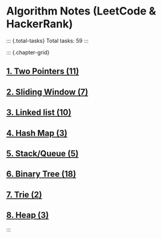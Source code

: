 # Algorithm Notes (LeetCode & HackerRank)

::: {.total-tasks}
Total tasks: 59
:::

::: {.chapter-grid}
## [1. Two Pointers (11)](chapter_1_two_pointers.html)

## [2. Sliding Window (7)](chapter_2_sliding_window.html)

## [3. Linked list (10)](chapter_3_linked_list.html)

## [4. Hash Map (3)](chapter_4_hash_map.html)

## [5. Stack/Queue (5)](chapter_5_stack_queue.html)

## [6. Binary Tree (18)](chapter_6_binary_tree.html)

## [7. Trie (2)](chapter_7_trie.html)

## [8. Heap (3)](chapter_8_heap.html)
:::